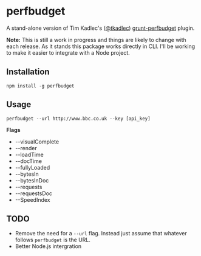 # perfbudget

A stand-alone version of Tim Kadlec's ([@tkadlec](http://twitter.com/tkadlec)) [grunt-perfbudget](https://github.com/tkadlec/grunt-perfbudget) plugin.

**Note:** This is still a work in progress and things are likely to change with each release. As it stands this package works directly in CLI. I'll be working to make it easier to integrate with a Node project.

## Installation
```
npm install -g perfbudget
```

## Usage

```
perfbudget --url http://www.bbc.co.uk --key [api_key]
```

**Flags**

- --visualComplete
- --render
- --loadTime
- --docTime
- --fullyLoaded
- --bytesIn
- --bytesInDoc
- --requests
- --requestsDoc
- --SpeedIndex

## TODO

- Remove the need for a `--url` flag. Instead just assume that whatever follows `perfbudget` is the URL.
- Better Node.js intergration
